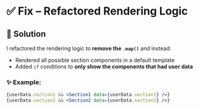 # ✅ Fix – Refactored Rendering Logic

## 🔧 Solution
I refactored the rendering logic to **remove the `.map()`** and instead:
- Rendered all possible section components in a default template
- Added `if` conditions to **only show the components that had user data**

### ✨ Example:
```jsx
{userData.section1 && <Section1 data={userData.section1} />}
{userData.section2 && <Section2 data={userData.section2} />}
